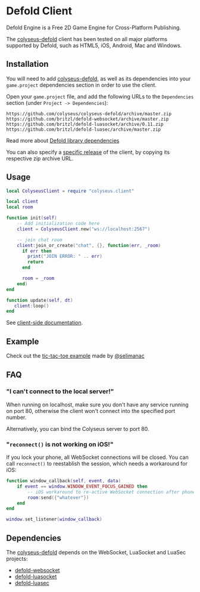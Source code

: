 # Defold Client

Defold Engine is a Free 2D Game Engine for Cross-Platform Publishing.

The [colyseus-defold](https://github.com/colyseus/colyseus-defold) client has been tested on all major platforms supported by Defold, such as HTML5, iOS, Android, Mac and Windows.

## Installation

You will need to add [colyseus-defold](https://github.com/colyseus/colyseus-defold), as well as its dependencies into your `game.project` dependencies section in order to use the client.

Open your `game.project` file, and add the following URLs to the `Dependencies` section (under `Project -> Dependencies`):

    https://github.com/colyseus/colyseus-defold/archive/master.zip
    https://github.com/britzl/defold-websocket/archive/master.zip
    https://github.com/britzl/defold-luasocket/archive/0.11.zip
    https://github.com/britzl/defold-luasec/archive/master.zip

Read more about [Defold library dependencies](http://www.defold.com/manuals/libraries/)

You can also specify a [specific release](https://github.com/colyseus/colyseus-defold/releases) of the client, by copying its respective zip archive URL.

## Usage

```lua
local ColyseusClient = require "colyseus.client"

local client
local room

function init(self)
    -- Add initialization code here
    client = ColyseusClient.new("ws://localhost:2567")

    -- join chat room
    client:join_or_create("chat", {}, function(err, _room)
      if err then
        print("JOIN ERROR: " .. err)
        return
      end

      room = _room
    end)
end

function update(self, dt)
   client:loop()
end
```

See [client-side documentation](/client/client/).

## Example

Check out the [tic-tac-toe example](https://github.com/selimanac/defold-colyseus-tic-tac-toe) made by [@selimanac](https://github.com/selimanac/)

## FAQ

### "I can't connect to the local server!"

When running on localhost, make sure you don't have any service running on port
80, otherwise the client won't connect into the specified port number.

Alternatively, you can bind the Colyseus server to port 80.

### "`reconnect()` is not working on iOS!"

If you lock your phone, all WebSocket connections will be closed. You can call `reconnect()` to reestablish the session, which needs a workaround for iOS:

```lua
function window_callback(self, event, data)
    if event == window.WINDOW_EVENT_FOCUS_GAINED then
        -- iOS workaround to re-active WebSocket connection after phone is unlocked
        room:send({"whatever"})
    end
end

window.set_listener(window_callback)
```

## Dependencies

The [colyseus-defold](https://github.com/colyseus/colyseus-defold) depends on the WebSocket, LuaSocket and LuaSec projects:

* [defold-websocket](https://github.com/britzl/defold-websocket)
* [defold-luasocket](https://github.com/britzl/defold-luasocket)
* [defold-luasec](https://github.com/britzl/defold-luasec)